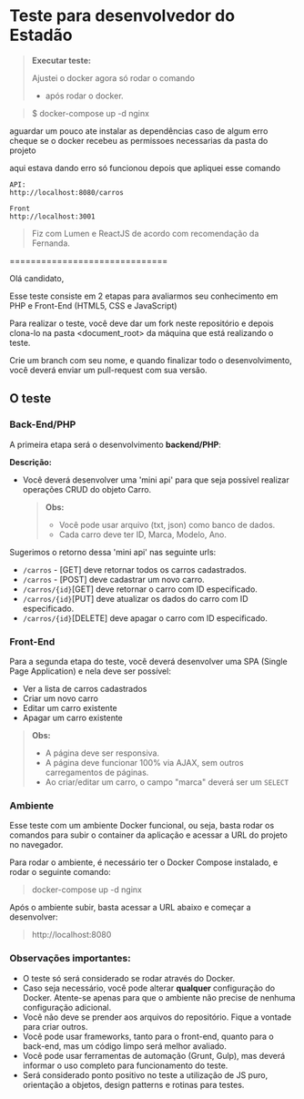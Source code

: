 # Teste para desenvolvedor do Estadão

> **Executar teste:**
>
> Ajustei o docker agora só rodar o comando
>
> - após rodar o docker.

> \$ docker-compose up -d nginx

aguardar um pouco ate instalar as dependências
caso de algum erro cheque se o docker recebeu as permissoes necessarias da pasta do projeto

aqui estava dando erro só funcionou depois que apliquei esse comando

    API:
    http://localhost:8080/carros

    Front
    http://localhost:3001

> Fiz com Lumen e ReactJS de acordo com recomendação da Fernanda.

==============================

Olá candidato,

Esse teste consiste em 2 etapas para avaliarmos seu conhecimento em PHP e Front-End (HTML5, CSS e JavaScript)

Para realizar o teste, você deve dar um fork neste repositório e depois clona-lo na pasta <document_root> da máquina que está realizando o teste.

Crie um branch com seu nome, e quando finalizar todo o desenvolvimento, você deverá enviar um pull-request com sua versão.

## O teste

### Back-End/PHP

A primeira etapa será o desenvolvimento **backend/PHP**:

**Descrição:**

- Você deverá desenvolver uma 'mini api' para que seja possível realizar operações CRUD do objeto Carro.
  > **Obs:**
  >
  > - Você pode usar arquivo (txt, json) como banco de dados.
  > - Cada carro deve ter ID, Marca, Modelo, Ano.

Sugerimos o retorno dessa 'mini api' nas seguinte urls:

- `/carros` - [GET] deve retornar todos os carros cadastrados.
- `/carros` - [POST] deve cadastrar um novo carro.
- `/carros/{id}`[GET] deve retornar o carro com ID especificado.
- `/carros/{id}`[PUT] deve atualizar os dados do carro com ID especificado.
- `/carros/{id}`[DELETE] deve apagar o carro com ID especificado.

### Front-End

Para a segunda etapa do teste, você deverá desenvolver uma SPA (Single Page Application) e nela deve ser possível:

- Ver a lista de carros cadastrados
- Criar um novo carro
- Editar um carro existente
- Apagar um carro existente

> **Obs:**
>
> - A página deve ser responsiva.
> - A página deve funcionar 100% via AJAX, sem outros carregamentos de páginas.
> - Ao criar/editar um carro, o campo "marca" deverá ser um `SELECT`

### Ambiente

Esse teste com um ambiente Docker funcional, ou seja, basta rodar os comandos para subir o container da aplicação e acessar a URL do projeto no navegador.

Para rodar o ambiente, é necessário ter o Docker Compose instalado, e rodar o seguinte comando:

> docker-compose up -d nginx

Após o ambiente subir, basta acessar a URL abaixo e começar a desenvolver:

> http://localhost:8080

### Observações importantes:

- O teste só será considerado se rodar através do Docker.
- Caso seja necessário, você pode alterar **qualquer** configuração do Docker. Atente-se apenas para que o ambiente não precise de nenhuma configuração adicional.
- Você não deve se prender aos arquivos do repositório. Fique a vontade para criar outros.
- Você pode usar frameworks, tanto para o front-end, quanto para o back-end, mas um código limpo será melhor avaliado.
- Você pode usar ferramentas de automação (Grunt, Gulp), mas deverá informar o uso completo para funcionamento do teste.
- Será considerado ponto positivo no teste a utilização de JS puro, orientação a objetos, design patterns e rotinas para testes.
